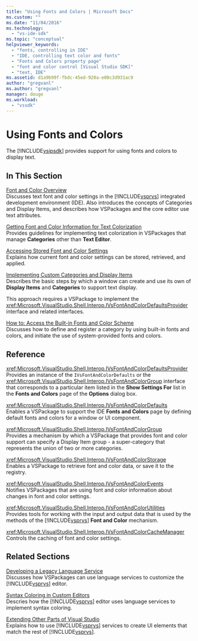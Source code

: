 ```yaml
---
title: "Using Fonts and Colors | Microsoft Docs"
ms.custom: ""
ms.date: "11/04/2016"
ms.technology: 
  - "vs-ide-sdk"
ms.topic: "conceptual"
helpviewer_keywords: 
  - "fonts, controlling in IDE"
  - "IDE, controlling text color and fonts"
  - "Fonts and Colors property page"
  - "font and color control [Visual Studio SDK]"
  - "text, IDE"
ms.assetid: d1a9b99f-fbdc-45ed-920a-e08c3d931ac9
author: "gregvanl"
ms.author: "gregvanl"
manager: douge
ms.workload: 
  - "vssdk"
---
```

# Using Fonts and Colors
The [!INCLUDE[vsipsdk](../extensibility/includes/vsipsdk_md.md)] provides support for using fonts and colors to display text.  
  
## In This Section  
 [Font and Color Overview](../extensibility/font-and-color-overview.md)  
 Discusses text font and color settings in the [!INCLUDE[vsprvs](../code-quality/includes/vsprvs_md.md)] integrated development environment (IDE). Also introduces the concepts of Categories and Display Items, and describes how VSPackages and the core editor use text attributes.  
  
 [Getting Font and Color Information for Text Colorization](../extensibility/getting-font-and-color-information-for-text-colorization.md)  
 Provides guidelines for implementing text colorization in VSPackages that manage **Categories** other than **Text Editor**.  
  
 [Accessing Stored Font and Color Settings](../extensibility/accessing-stored-font-and-color-settings.md)  
 Explains how current font and color settings can be stored, retrieved, and applied.  
  
 [Implementing Custom Categories and Display Items](../extensibility/implementing-custom-categories-and-display-items.md)  
 Describes the basic steps by which a window can create and use its own of **Display Items** and **Categories** to support text display.  
  
 This approach requires a VSPackage to implement the <xref:Microsoft.VisualStudio.Shell.Interop.IVsFontAndColorDefaultsProvider> interface and related interfaces.  
  
 [How to: Access the Built-in Fonts and Color Scheme](../extensibility/how-to-access-the-built-in-fonts-and-color-scheme.md)  
 Discusses how to define and register a category by using built-in fonts and colors, and initiate the use of system-provided fonts and colors.  
  
## Reference  
 <xref:Microsoft.VisualStudio.Shell.Interop.IVsFontAndColorDefaultsProvider>  
 Provides an instance of the `IVsFontAndColorDefaults` or the <xref:Microsoft.VisualStudio.Shell.Interop.IVsFontAndColorGroup> interface that corresponds to a particular item listed in the **Show Settings For** list in the **Fonts and Colors** page of the **Options** dialog box.  
  
 <xref:Microsoft.VisualStudio.Shell.Interop.IVsFontAndColorDefaults>  
 Enables a VSPackage to support the IDE **Fonts and Colors** page by defining default fonts and colors for a window or UI component.  
  
 <xref:Microsoft.VisualStudio.Shell.Interop.IVsFontAndColorGroup>  
 Provides a mechanism by which a VSPackage that provides font and color support can specify a Display Item group - a super-category that represents the union of two or more categories.  
  
 <xref:Microsoft.VisualStudio.Shell.Interop.IVsFontAndColorStorage>  
 Enables a VSPackage to retrieve font and color data, or save it to the registry.  
  
 <xref:Microsoft.VisualStudio.Shell.Interop.IVsFontAndColorEvents>  
 Notifies VSPackages that are using font and color information about changes in font and color settings.  
  
 <xref:Microsoft.VisualStudio.Shell.Interop.IVsFontAndColorUtilities>  
 Provides tools for working with the input and output data that is used by the methods of the [!INCLUDE[vsprvs](../code-quality/includes/vsprvs_md.md)] **Font and Color** mechanism.  
  
 <xref:Microsoft.VisualStudio.Shell.Interop.IVsFontAndColorCacheManager>  
 Controls the caching of font and color settings.  
  
## Related Sections  
 [Developing a Legacy Language Service](../extensibility/internals/developing-a-legacy-language-service.md)  
 Discusses how VSPackages can use language services to customize the [!INCLUDE[vsprvs](../code-quality/includes/vsprvs_md.md)] editor.  
  
 [Syntax Coloring in Custom Editors](../extensibility/syntax-coloring-in-custom-editors.md)  
 Descries how the [!INCLUDE[vsprvs](../code-quality/includes/vsprvs_md.md)] editor uses language services to implement syntax coloring.  
  
 [Extending Other Parts of Visual Studio](../extensibility/extending-other-parts-of-visual-studio.md)  
 Explains how to use [!INCLUDE[vsprvs](../code-quality/includes/vsprvs_md.md)] services to create UI elements that match the rest of [!INCLUDE[vsprvs](../code-quality/includes/vsprvs_md.md)].